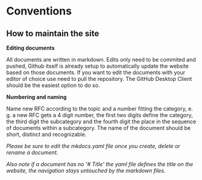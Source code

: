 # Conventions

## How to maintain the site

**Editing documents**

All documents are written in markdown. Edits only need to be commited and pushed, Github itself is already setup to automatically update the website based on those documents. If you want to edit the documents with your editor of choice use need to pull the repository. The GitHub Desktop Client should be the easiest option to do so.

**Numbering and naming**

Name new RFC according to the topic and a number fitting the category, e. g. a new RFC gets a 4 digit number, the first two digits define the category, the third digit the subcategory and the fourth digit the place in the sequence of documents within a subcategory. The name of the document should be short, distinct and recognizable.

*Please be sure to edit the mkdocs.yaml file once you create, delete or rename a document.*

*Also note if a document has no '# Title' the yaml file defines the title on the website, the navigation stays untouched by the markdown files.*
